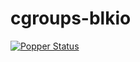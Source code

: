 # cgroups-blkio

[![Popper Status](http://popper-status.falsifiable.us/repos/ivotron/torpor-popper/cgroups-blkio/status.svg)](http://falsifiable.us)